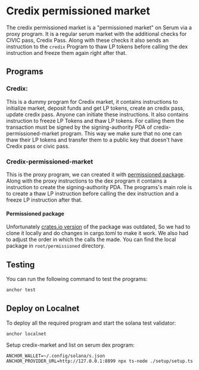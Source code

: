 # Credix permissioned market

The credix permissioned market is a "permissioned market" on Serum via a proxy program. It is a regular serum market with the additional checks for CIVIC pass, Credix Pass. Along with these checks it also sends an instruction to the `credix` Program to thaw LP tokens before calling the dex instruction and freeze them again right after that.

## Programs

### Credix:

This is a dummy program for Credix market, it contains instructions to initialize market, deposit funds and get LP tokens, create an credix pass, update credix pass. Anyone can initiate these instructions. It also contains instruction to freeze LP Tokens and thaw LP tokens. For calling them the transaction must be signed by the signing-authority PDA of credix-permissioned-market program. This way we make sure that no one can thaw their LP tokens and transfer them to a public key that doesn't have Credix pass or civic pass.

### Credix-permissioned-market

This is the proxy program, we can created it with [permissioned package](https://github.com/project-serum/serum-dex/tree/master/dex/permissioned). Along with the proxy instructions to the dex program it contains a  instruction to create the signing-authority PDA.
The programs's main role is to create a thaw LP instruction    before calling the dex instruction and a freeze LP instruction after that.

#### Permissioned package

Unfortunately [crates.io version](https://crates.io/crates/serum-dex-permissioned) of the package was outdated, So we had to clone it locally and do changes in cargo.toml to make it work. We also had to adjust the order in which the calls the made. You can find the local package in `root/permissioned` directory.

## Testing

You can run the following command to test the programs:

```bash
anchor test
```

## Deploy on Localnet

To deploy all the required program and start the solana test validator:

```
anchor localnet
```

Setup credix-market and list on serum dex program:

```
ANCHOR_WALLET=~/.config/solana/s.json ANCHOR_PROVIDER_URL=http://127.0.0.1:8899 npx ts-node ./setup/setup.ts
```
